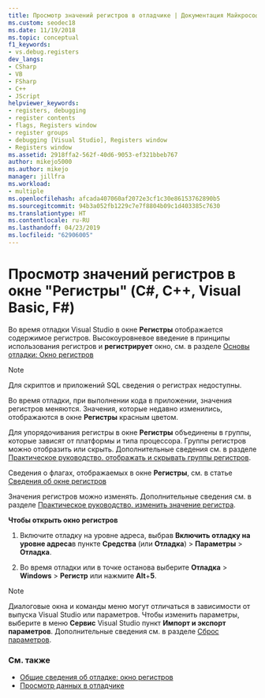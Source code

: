 ```yaml
---
title: Просмотр значений регистров в отладчике | Документация Майкрософт
ms.custom: seodec18
ms.date: 11/19/2018
ms.topic: conceptual
f1_keywords:
- vs.debug.registers
dev_langs:
- CSharp
- VB
- FSharp
- C++
- JScript
helpviewer_keywords:
- registers, debugging
- register contents
- flags, Registers window
- register groups
- debugging [Visual Studio], Registers window
- Registers window
ms.assetid: 2918ffa2-562f-40d6-9053-ef321bbeb767
author: mikejo5000
ms.author: mikejo
manager: jillfra
ms.workload:
- multiple
ms.openlocfilehash: afcada407060af2072e3cf1c30e86153762890b5
ms.sourcegitcommit: 94b3a052fb1229c7e7f8804b09c1d403385c7630
ms.translationtype: HT
ms.contentlocale: ru-RU
ms.lasthandoff: 04/23/2019
ms.locfileid: "62906005"
---
```

# <a name="view-register-values-in-the-registers-window-c-c-visual-basic-f"></a>Просмотр значений регистров в окне "Регистры" (C#, C++, Visual Basic, F#)

Во время отладки Visual Studio в окне **Регистры** отображается содержимое регистров. Высокоуровневое введение в принципы использования регистров и **регистрирует** окно, см. в разделе [Основы отладки: Окно регистров](../debugger/debugging-basics-registers-window.md)

> [!NOTE]
> Для скриптов и приложений SQL сведения о регистрах недоступны.

Во время отладки, при выполнении кода в приложении, значения регистров меняются. Значения, которые недавно изменились, отображаются в окне **Регистры** красным цветом.

Для упорядочивания регистры в окне **Регистры** объединены в группы, которые зависят от платформы и типа процессора. Группы регистров можно отобразить или скрыть. Дополнительные сведения см. в разделе [Практическое руководство. отображать и скрывать группы регистров](../debugger/how-to-display-and-hide-register-groups.md).

Сведения о флагах, отображаемых в окне **Регистры**, см. в статье [Сведения об окне регистров](../debugger/debugging-basics-registers-window.md)

Значения регистров можно изменять. Дополнительные сведения см. в разделе [Практическое руководство. изменить значение регистра](../debugger/how-to-edit-a-register-value.md).

**Чтобы открыть окно регистров**

1. Включите отладку на уровне адреса, выбрав **Включить отладку на уровне адреса**в пункте **Средства** (или **Отладка**) > **Параметры** > **Отладка**.

1. Во время отладки или в точке останова выберите **Отладка** > **Windows** > **Регистр** или нажмите **Alt**+**5**.

>[!NOTE]
>Диалоговые окна и команды меню могут отличаться в зависимости от выпуска Visual Studio или параметров. Чтобы изменить параметры, выберите в меню **Сервис** Visual Studio пункт **Импорт и экспорт параметров**. Дополнительные сведения см. в разделе [Сброс параметров](../ide/environment-settings.md#reset-settings).

### <a name="see-also"></a>См. также

- [Общие сведения об отладке: окно регистров](../debugger/debugging-basics-registers-window.md)
- [Просмотр данных в отладчике](../debugger/viewing-data-in-the-debugger.md)
